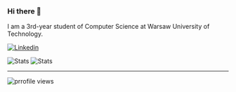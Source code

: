 ### Hi there 👋

I am a 3rd-year student of Computer Science at Warsaw University of Technology.

<!--
**mwiszenko/mwiszenko** is a ✨ _special_ ✨ repository because its `README.md` (this file) appears on your GitHub profile.

Here are some ideas to get you started:

- 🔭 I’m currently working on ...
- 🌱 I’m currently learning ...
- 👯 I’m looking to collaborate on ...
- 🤔 I’m looking for help with ...
- 💬 Ask me about ...
- 📫 How to reach me: ...
- 😄 Pronouns: ...
- ⚡ Fun fact: ...
-->

[![Linkedin](https://img.shields.io/badge/linkedin-%230077B5.svg?&style=for-the-badge&logo=linkedin&logoColor=white)](https://linkedin.com/in/mwiszenko/)

![Stats](https://github-readme-stats.vercel.app/api?username=mwiszenko&show_icons=true&theme=radical&hide=issues&count_private=true&include_all_commits=true&line_height=24)
![Stats](https://github-readme-stats.vercel.app/api/top-langs?username=mwiszenko&theme=radical&layout=compact&langs_count=6&hide=html,css,prolog,c)


---

![prrofile views](https://visitor-badge.laobi.icu/badge?page_id=mwiszenko&title=Profile%20views)
